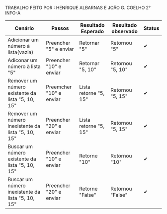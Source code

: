 TRABALHO FEITO POR : HENRIQUE ALBARNAS E JOÃO G. COELHO
2° INFO-A

| Cenário  | Passos | Resultado Esperado | Resultado observado | Status |
| ------------- | ------------- |  ------------- |  ------------- |  ------------- |
| Adicionar um número à lista(vazia)  | Preencher "5" e enviar | Retornar "5" | Retornou "5" | ✔ |
| Adiconar um número à lista "5" | Preencher "10" e enviar | Retornar "5, 10" | Retornou "5, 10" | ✔ |
| Remover um número existente da lista "5, 10, 15"  | Preemcher "10" e enviar  | Lista retorne "5, 15" | Retornou "5, 15" | ✔ |
| Remover um número inexistente da lista "5, 10, 15" | Preencher "20" e enviar| Lista retorne "5, 15" | Retornou "5, 15" | ✔ |
| Buscar um número existente da lista "5, 10, 15" | Preencher "10" e enviar | Retorne "10" | Retornou "10" | ✔ |
| Buscar um número inexistente da lista "5, 10, 15" | Preencher "20" e enviar | Retorne "False" | Retornou "False" | ✔ |

